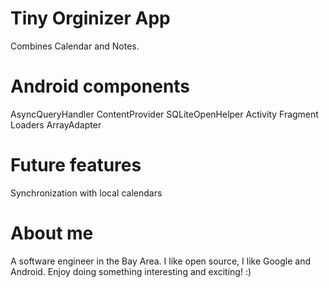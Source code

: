 Tiny Orginizer App 
================
Combines Calendar and Notes.

Android components 
================
AsyncQueryHandler
ContentProvider
SQLiteOpenHelper
Activity
Fragment
Loaders
ArrayAdapter

Future features 
================
Synchronization with local calendars 


About me 
=================
A software engineer in the Bay Area.
I like open source, I like Google and Android.
Enjoy doing something interesting and exciting! :)


